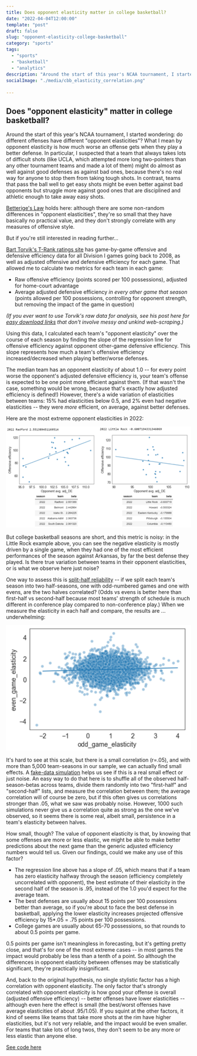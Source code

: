 ```yaml
---
title: Does opponent elasticity matter in college basketball?
date: "2022-04-04T12:00:00"
template: "post"
draft: false
slug: "opponent-elasticity-college-basketball"
category: "sports"
tags:
  - "sports"
  - "basketball"
  - "analytics"
description: "Around the start of this year's NCAA tournament, I started wondering: do different offenses have different opponent elasticities? What I mean by opponent elasticity is how much worse an offense gets when they play a better defense. [...]"
socialImage: "./media/cbb_elasticity_correlation.png"

---
```


Does "opponent elasticity" matter in college basketball?
---------------------------

Around the start of this year's NCAA tournament, I started wondering: do different offenses have different "opponent elasticities"? What I mean by opponent elasticity is how much worse an offense gets when they play a better defense. In particular, I suspected that a team that always takes lots of difficult shots (like UCLA, which attempted more long two-pointers than any other tournament teams and made a lot of them) might do almost as well against good defenses as against bad ones, because there's no real way for anyone to stop them from taking tough shots. In contrast, teams that pass the ball well to get easy shots might be even better against bad opponents but struggle more against good ones that are disciplined and athletic enough to take away easy shots.

[Betterige's Law](https://en.wikipedia.org/wiki/Betteridge%27s_law_of_headlines) holds here: although there are some non-random differences in "opponent elasticities", they're so small that they have basically no practical value, and they don't strongly correlate with any measures of offensive style.

But if you're still interested in reading further...

[Bart Torvik's T-Rank ratings site](https://barttorvik.com/#) has game-by-game offensive and defensive efficiency data for all Division I games going back to 2008, as well as adjusted offensive and defensive efficiency for each game. That allowed me to calculate two metrics for each team in each game:

-   Raw offensive efficiency (points scored per 100 possessions), adjusted for home-court advantage
-   Average adjusted defensive efficiency *in every other game that season* (points allowed per 100 possessions, controlling for opponent strength, but removing the impact of the game in question)

*(If you ever want to use Torvik's raw data for analysis, see his post here for [easy download links](http://adamcwisports.blogspot.com/p/data.html) that don't involve messy and unkind web-scraping.)*

Using this data, I calculated each team's "opponent elasticity" over the course of each season by finding the slope of the regression line for offensive efficiency against opponent other-game defensive efficiency. This slope represents how much a team's offensive efficiency increased/decreased when playing better/worse defenses.

The median team has an opponent elasticity of about 1.0 -- for every point worse the opponent's adjusted defensive efficiency is, your team's offense is expected to be one point more efficient against them. (If that wasn't the case, something would be wrong, because that's exactly how adjusted efficiency is defined!) However, there's a wide variation of elasticities between teams: 15% had elasticities below 0.5, and 2% even had negative elasticities -- they were *more* efficient, on average, against better defenses.

Here are the most extreme opponent elasticities in 2022:

![Most extreme elasticities](./media/cbb_extreme_elasticities.png)

But college basketball seasons are short, and this metric is noisy: in the Little Rock example above, you can see the negative elasticity is mostly driven by a single game, when they had one of the most efficient performances of the season against Arkansas, by far the best defense they played. Is there true variation between teams in their opponent elasticities, or is what we observe here just noise?

One way to assess this is [split-half reliability](https://statspeakmvn.wordpress.com/2008/01/06/on-the-reliability-of-pitching-stats/) -- if we split each team's season into two half-seasons, one with odd-numbered games and one with evens, are the two halves correlated? (Odds vs evens is better here than first-half vs second-half because most teams' strength of schedule is much different in conference play compared to non-conference play.) When we measure the elasticity in each half and compare, the results are ... underwhelming:

![Split-half correlation](./media/cbb_elasticity_correlation.png)

It's hard to see at this scale, but there is a small correlation (r=.05), and with more than 5,000 team-seasons in our sample, we can actually find small effects. A [fake-data simulation](https://statmodeling.stat.columbia.edu/2019/03/23/yes-i-really-really-really-like-fake-data-simulation-and-i-cant-stop-talking-about-it/) helps us see if this is a real small effect or just noise. An easy way to do that here is to shuffle all of the observed half-season-betas across teams, divide them randomly into two "first-half" and "second-half" lists, and measure the correlation between them; the average correlation will of course be zero, but if this often gives us correlations stronger than .05, what we saw was probably noise. However, 1000 such simulations never give us a correlation quite as strong as the one we've observed, so it seems there is some real, albeit small, persistence in a team's elasticity between halves.

How small, though? The value of opponent elasticity is that, by knowing that some offenses are more or less elastic, we might be able to make better predictions about the next game than the generic adjusted efficiency numbers would tell us. Given our findings, could we make any use of this factor?

-   The regression line above has a slope of .05, which means that if a team has zero elasticity halfway through the season (efficiency completely uncorrelated with opponent), the best estimate of their elasticity in the second half of the season is .95, instead of the 1.0 you'd expect for the average team.
-   The best defenses are usually about 15 points per 100 possessions better than average, so if you're about to face the best defense in basketball, applying the lower elasticity increases projected offensive efficiency by 15*.05 = .75 points per 100 possessions.
-   College games are usually about 65-70 possessions, so that rounds to about 0.5 points per game.

0.5 points per game isn't meaningless in forecasting, but it's getting pretty close, and that's for one of the most extreme cases -- in most games the impact would probably be less than a tenth of a point. So although the differences in opponent elasticity between offenses may be statistically significant, they're practically insignificant.

And, back to the original hypothesis, no single stylistic factor has a high correlation with opponent elasticity. The only factor that's strongly correlated with opponent elasticity is how good your offense is overall (adjusted offensive efficiency) -- better offenses have lower elasticities -- although even here the effect is small (the best/worst offenses have average elasticities of about .95/1.05). If you squint at the other factors, it kind of seems like teams that take more shots at the rim have higher elasticities, but it's not very reliable, and the impact would be even smaller. For teams that take lots of long twos, they don't seem to be any more or less elastic than anyone else.

[See code here](https://github.com/whitakk/cbb_efficiency_profile/blob/main/notebooks/analysis.ipynb)